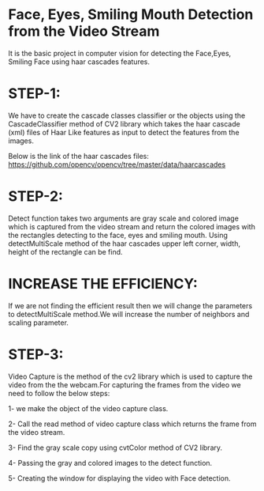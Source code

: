 # Face, Eyes, Smiling Mouth Detection from the Video Stream
It is the basic project in computer vision for detecting the Face,Eyes, Smiling Face using haar cascades features.

# STEP-1:

We have to create the cascade classes classifier or the objects using the CascadeClassifier method of CV2 library which takes the haar cascade (xml) files of Haar Like features as input to detect the features from the images.

Below is the link of the haar cascades files:
https://github.com/opencv/opencv/tree/master/data/haarcascades

# STEP-2:

Detect function takes two arguments are gray scale and colored image which is captured from the video stream and return the colored images with the rectangles detecting to the face, eyes and smiling mouth. Using detectMultiScale method of the haar cascades upper left corner, width, height of the rectangle can be find.

# INCREASE THE EFFICIENCY:

If we are not finding the efficient result then we will change the parameters to detectMultiScale method.We will increase the number of neighbors and scaling parameter.

# STEP-3:

Video Capture is the method of the cv2 library which is used to capture the video from the the webcam.For capturing the frames from the video we need to follow the below steps:

1- we make the object of the video capture class.

2- Call the read method of video capture class which returns the frame from the video stream.

3- Find the gray scale copy using cvtColor method of CV2 library.

4- Passing the gray and colored images to the detect function.

5- Creating the window for displaying the video with Face detection.

